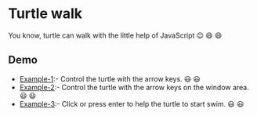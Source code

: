 # Turtle walk
You know, turtle can walk with the little help of JavaScript :wink: :smile: :smile:

## Demo
* [Example-1](https://iqbalrony.github.io/turtle-walk/index.html):- Control the turtle with the arrow keys. :smiley: :smiley:
* [Example-2](https://iqbalrony.github.io/turtle-walk/index2.html):- Control the turtle with the arrow keys on the window area. :smiley: :smiley:
* [Example-3](https://iqbalrony.github.io/turtle-walk/index3.html):- Click or press enter to help the turtle to start swim. :smiley: :smiley:

